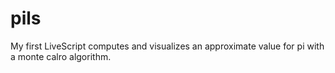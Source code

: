 # pils
My first LiveScript computes and visualizes an approximate value for pi with a monte calro algorithm.
